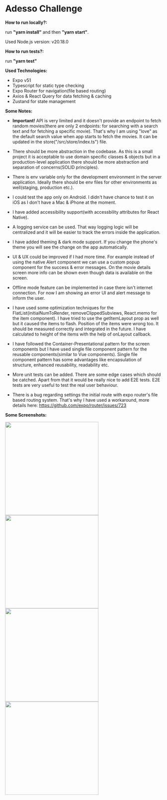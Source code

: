 # Adesso Challenge

**How to run locally?:**

run **"yarn install"** and then **"yarn start"**.

Used Node.js version: v20.18.0

**How to run tests?:**

run **"yarn test"**

**Used Technologies:**

- Expo v51
- Typescript for static type checking
- Expo Router for navigation(file based routing)
- Axios & React Query for data fetching & caching
- Zustand for state management

**Some Notes:**

- **Important!** API is very limited and it doesn't provide an endpoint to fetch random movies(there are only 2 endpoints: for searching with a search text and for fetching a specific movie). That's why I am using "love" as the default search value when app starts to fetch the movies. It can be updated in the store("/src/store/index.ts") file.

- There should be more abstraction in the codebase. As this is a small project it is acceptable to use domain specific classes & objects but in a production-level application there should be more abstraction and separation of concerns(SOLID principles).

- There is env variable only for the development environment in the server application. Ideally there should be env files for other environments as well(staging, production etc.).

- I could test the app only on Android. I didn't have chance to test it on iOS as I don't have a Mac & iPhone at the moment.

- I have added accessibility support(with accessbility attributes for React Native).

- A logging service can be used. That way logging logic will be centralized and it will be easier to track the errors inside the application.

- I have added theming & dark mode support. If you change the phone's theme you will see the change on the app automatically.

- UI & UX could be improved if I had more time. For example instead of using the native Alert component we can use a custom popup component for the success & error messages. On the movie details screen more info can be shown even though data is available on the screen.

- Offline mode feature can be implemented in case there isn't internet connection. For now I am showing an error UI and alert message to inform the user.

- I have used some optimization techniques for the FlatList(initialNumToRender, removeClippedSubviews, React.memo for the item component). I have tried to use the getItemLayout prop as well but it caused the items to flash. Position of the items were wrong too. It should be measured correctly and integrated in the future. I have calculated to height of the items with the help of onLayout callback.

- I have followed the Container-Presentational pattern for the screen components but I have used single file component pattern for the reusable components(similar to Vue components). Single file component pattern has some advantages like encapsulation of structure, enhanced reusability, readability etc.

- More unit tests can be added. There are some edge cases which should be catched. Apart from that it would be really nice to add E2E tests. E2E tests are very useful to test the real user behaviour.

- There is a bug regarding settings the initial route with expo router's file based routing system. That's why I have used a workaround, more details here: https://github.com/expo/router/issues/723

**Some Screenshots:**

<img src="https://i.ibb.co/TL1GXMY/Screenshot-20241030-092329-Expo-Go.png" width="300" >

<img src="https://i.ibb.co/NVScT9g/Screenshot-20241030-092522-Expo-Go.png" width="300" >

<img src="https://i.ibb.co/BwCprB9/Screenshot-20241030-092258-Expo-Go.png" width="300" >

<img src="https://i.ibb.co/n3PB25H/Screenshot-20241030-092230-Expo-Go.png" width="300" >
